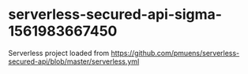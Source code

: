# serverless-secured-api-sigma-1561983667450
Serverless project loaded from https://github.com/pmuens/serverless-secured-api/blob/master/serverless.yml
